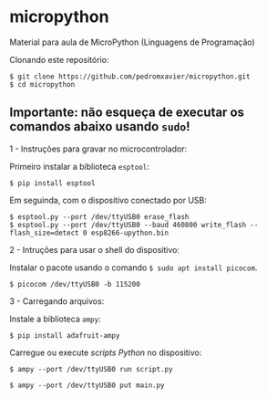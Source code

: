 # micropython
Material para aula de MicroPython (Linguagens de Programação)

Clonando este repositório:
```
$ git clone https://github.com/pedromxavier/micropython.git
$ cd micropython
```

## **Importante:** não esqueça de executar os comandos abaixo usando `sudo`!


1 - Instruções para gravar no microcontrolador:

Primeiro instalar a biblioteca `esptool`:
```
$ pip install esptool
```

Em seguinda, com o dispositivo conectado por USB:
```
$ esptool.py --port /dev/ttyUSB0 erase_flash
$ esptool.py --port /dev/ttyUSB0 --baud 460800 write_flash --flash_size=detect 0 esp8266-upython.bin
```

2 - Intruções para usar o shell do dispositivo:

Instalar o pacote usando o comando `$ sudo apt install picocom`.
```
$ picocom /dev/ttyUSB0 -b 115200
```

3 - Carregando arquivos:

Instale a biblioteca `ampy`:
```
$ pip install adafruit-ampy
```

Carregue ou execute *scripts Python* no dispositivo:
```
$ ampy --port /dev/ttyUSB0 run script.py

$ ampy --port /dev/ttyUSB0 put main.py
```
